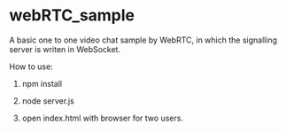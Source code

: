 # webRTC_sample
A basic one to one video chat sample by WebRTC, in which the signalling server is writen in WebSocket. 

How to use:

1. npm install

2. node server.js

3. open index.html with browser for two users.
